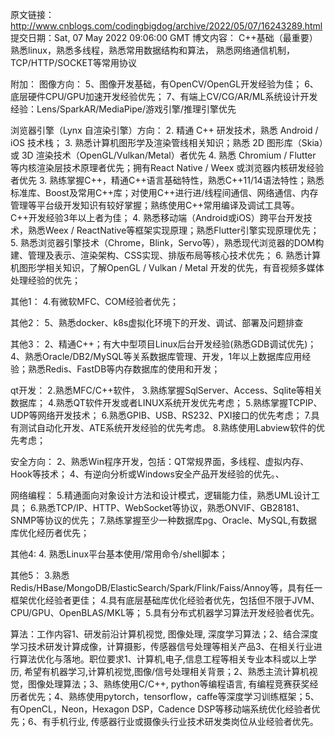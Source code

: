 原文链接：http://www.cnblogs.com/codingbigdog/archive/2022/05/07/16243289.html
提交日期：Sat, 07 May 2022 09:06:00 GMT
博文内容：
C++基础（最重要）
熟悉linux，熟悉多线程，熟悉常用数据结构和算法，
熟悉网络通信机制，TCP/HTTP/SOCKET等常用协议

附加：
图像方向：
5、图像开发基础，有OpenCV/OpenGL开发经验为佳；
6、底层硬件CPU/GPU加速开发经验优先；
7、有端上CV/CG/AR/ML系统设计开发经验：Lens/SparkAR/MediaPipe/游戏引擎/推理引擎优先

浏览器引擎（Lynx 自渲染引擎）方向：
2. 精通 C++ 研发技术，熟悉 Android / iOS 技术栈；
3. 熟悉计算机图形学及渲染管线相关知识；熟悉 2D 图形库（Skia）或 3D 渲染技术（OpenGL/Vulkan/Metal）者优先
4. 熟悉 Chromium / Flutter 等内核渲染层技术原理者优先；拥有React Native / Weex 或浏览器内核研发经验者优先
3. 熟练掌握C++，精通C++语言基础特性，熟悉C++11/14语法特性；熟悉标准库、Boost及常用C++库；对使用C++进行进/线程间通信、网络通信、内存管理等平台级开发知识有较好掌握；熟练使用C++常用编译及调试工具等。C++开发经验3年以上者为佳；
4. 熟悉移动端（Android或iOS）跨平台开发技术，熟悉Weex / ReactNative等框架实现原理；熟悉Flutter引擎实现原理优先；
5. 熟悉浏览器引擎技术（Chrome，Blink，Servo等），熟悉现代浏览器的DOM构建、管理及表示、渲染架构、CSS实现、排版布局等核心技术优先；
6. 熟悉计算机图形学相关知识，了解OpenGL / Vulkan / Metal 开发的优先，有音视频多媒体处理经验的优先；

其他1：
4.有微软MFC、COM经验者优先；

其他2：
5、熟悉docker、k8s虚拟化环境下的开发、调试、部署及问题排查

其他3：
2、精通C++；有大中型项目Linux后台开发经验(熟悉GDB调试优先)；
4、熟悉Oracle/DB2/MySQL等关系数据库管理、开发，1年以上数据库应用经验；熟悉Redis、FastDB等内存数据库的使用和开发；


qt开发：
2.熟悉MFC/C++软件，
3.熟练掌握SqlServer、Access、Sqlite等相关数据库；
4.熟悉QT软件开发或者LINUX系统开发优先考虑；
5.熟练掌握TCPIP、UDP等网络开发技术；
6.熟悉GPIB、USB、RS232、PXI接口的优先考虑；
7.具有测试自动化开发、ATE系统开发经验的优先考虑。
8.熟练使用Labview软件的优先考虑；


安全方向：
2、熟悉Win程序开发，包括：QT常规界面，多线程、虚拟内存、Hook等技术；
4、有逆向分析或Windows安全产品开发经验的优先。、

网络编程：
5.精通面向对象设计方法和设计模式，逻辑能力佳，熟悉UML设计工具；
6.熟悉TCP/IP、HTTP、WebSocket等协议，熟悉ONVIF、GB28181、SNMP等协议的优先；
7.熟练掌握至少一种数据库pg、Oracle、MySQL,有数据库优化经历者优先；

其他4:
4. 熟悉Linux平台基本使用/常用命令/shell脚本；


其他5：
3.熟悉Redis/HBase/MongoDB/ElasticSearch/Spark/Flink/Faiss/Annoy等，具有任一框架优化经验者更佳；
4.具有底层基础库优化经验者优先，包括但不限于JVM、CPU/GPU、OpenBLAS/MKL等；
5.具有分布式机器学习算法开发经验者优先。



算法：工作内容1、研发前沿计算机视觉, 图像处理, 深度学习算法；2、结合深度学习技术研发计算成像，计算摄影，传感器信号处理等相关产品3、在相关行业进行算法优化与落地。职位要求1、计算机,电子,信息工程等相关专业本科或以上学历, 希望有机器学习,计算机视觉,图像/信号处理相关背景；2、熟悉主流计算机视觉，图像处理算法；3、熟练使用C/C++, python等编程语言, 有编程竞赛获奖经历者优先；4、熟练使用pytorch，tensorflow，caffe等深度学习训练框架；5、有OpenCL，Neon，Hexagon DSP，Cadence DSP等移动端系统优化经验者优先；6、有手机行业, 传感器行业或摄像头行业技术研发类岗位从业经验者优先。
